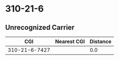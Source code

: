 # 310-21-6
## Unrecognized Carrier


| CGI | Nearest CGI | Distance |
|-----|-------------|----------|
| 310-21-6-7427 |  | 0.0 |
